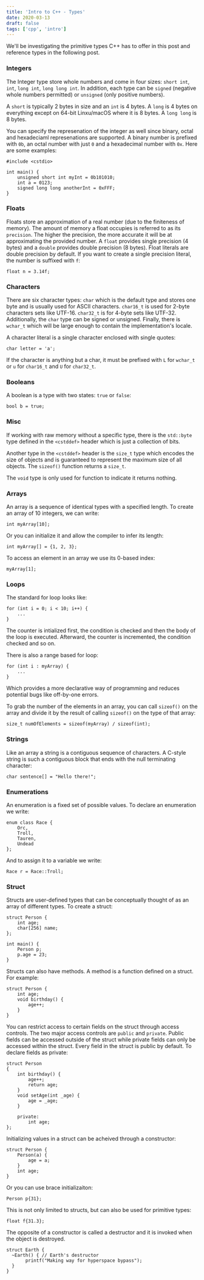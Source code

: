 ```yaml
---
title: 'Intro to C++ - Types'
date: 2020-03-13
draft: false
tags: ['cpp', 'intro']
---
```


We'll be investigating the primitive types C++ has to offer in this post and reference types in the following post.

### Integers

The Integer type store whole numbers and come in four sizes: `short int`, `int`, `long int`, `long long int`. In addition, each type can be `signed` (negative whole numbers permitted) or `unsigned` (only positive numbers).

A `short` is typically 2 bytes in size and an `int` is 4 bytes. A `long` is 4 bytes on everything except on 64-bit Linxu/macOS where it is 8 bytes. A `long long` is 8 bytes.

You can specify the represenation of the integer as well since binary, octal and hexadeciaml represenations are supported. A binary number is prefixed with `0b`, an octal number with just `0` and a hexadecimal number with `0x`. Here are some examples:

```
#include <cstdio>

int main() {
    unsigned short int myInt = 0b101010;
    int a = 0123;
    signed long long anotherInt = 0xFFF;
}
```

### Floats

Floats store an approximation of a real number (due to the finiteness of memory). The amount of memory a float occupies is referred to as its `precision`. The higher the precision, the more accurate it will be at approximating the provided number. A `float` provides single precision (4 bytes) and a `double` provides double precision (8 bytes). Float literals are double precision by default. If you want to create a single precision literal, the number is suffixed with `f`:

```
float n = 3.14f;
```

### Characters

There are six character types: `char` which is the default type and stores one byte and is usually used for ASCII characters. `char16_t` is used for 2-byte characters sets like UTF-16. `char32_t` is for 4-byte sets like UTF-32. Additionally, the `char` type can be signed or unsigned. Finally, there is `wchar_t` which will be large enough to contain the implementation's locale.

A character literal is a single character enclosed with single quotes:

```
char letter = 'a';
```

If the character is anything but a char, it must be prefixed with `L` for `wchar_t` or `u` for `char16_t` and `U` for `char32_t`.

### Booleans

A boolean is a type with two states: `true` or `false`:

```
bool b = true;
```

### Misc

If working with raw memory without a specific type, there is the `std::byte` type defined in the `<cstddef>` header which is just a collection of bits.

Another type in the `<cstddef>` header is the `size_t` type which encodes the size of objects and is guaranteed to represent the maximum size of all objects. The `sizeof()` function returns a `size_t`.

The `void` type is only used for function to indicate it returns nothing.

### Arrays

An array is a sequence of identical types with a specified length. To create an array of 10 integers, we can write:

```
int myArray[10];
```

Or you can initialize it and allow the compiler to infer its length:

```
int myArray[] = {1, 2, 3};
```

To access an element in an array we use its 0-based index:

```
myArray[1];
```

### Loops

The standard for loop looks like:

```
for (int i = 0; i < 10; i++) {
    ...
}
```

The counter is intialized first, the condition is checked and then the body of the loop is executed. Afterward, the counter is incremented, the condition checked and so on.

There is also a range based for loop:

```
for (int i : myArray) {
    ...
}
```

Which provides a more declarative way of programming and reduces potential bugs like off-by-one errors.

To grab the number of the elements in an array, you can call `sizeof()` on the array and divide it by the result of calling `sizeof()` on the type of that array:

```
size_t numOfElements = sizeof(myArray) / sizeof(int);
```

### Strings

Like an array a string is a contiguous sequence of characters. A C-style string is such a contiguous block that ends with the null terminating character:

```
char sentence[] = "Hello there!";
```

### Enumerations

An enumeration is a fixed set of possible values. To declare an enumeration we write:

```
enum class Race {
    Orc,
    Troll,
    Tauren,
    Undead
};
```

And to assign it to a variable we write:

```
Race r = Race::Troll;
```

### Struct

Structs are user-defined types that can be conceptually thought of as an array of different types. To create a struct:

```
struct Person {
    int age;
    char[256] name;
};

int main() {
    Person p;
    p.age = 23;
}
```

Structs can also have methods. A method is a function defined on a struct. For example:

```
struct Person {
    int age;
    void birthday() {
        age++;
    }
}
```

You can restrict access to certain fields on the struct through access controls. The two major access controls are `public` and `private`. Public fields can be accessed outside of the struct while private fields can only be accessed within the struct. Every field in the struct is public by default. To declare fields as private:

```
struct Person
{
    int birthday() {
        age++;
        return age;
    }
    void setAge(int _age) {
        age = _age;
    }

    private:
        int age;
};
```

Initializing values in a struct can be acheived through a constructor:

```
struct Person {
    Person(a) {
        age = a;
    }
    int age;
}
```

Or you can use brace initializaiton:

```
Person p{31};
```

This is not only limited to structs, but can also be used for primitive types:

```
float f{31.3};
```

The opposite of a constructor is called a destructor and it is invoked when the object is destroyed.

```
struct Earth {
  ~Earth() { // Earth's destructor
       printf("Making way for hyperspace bypass");
  }
}
```
